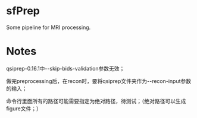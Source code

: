 # sfPrep
Some pipeline for MRI processing.

# Notes

qsiprep-0.16.1中--skip-bids-validation参数无效；

做完preprocessing后，在recon时，要将qsiprep文件夹作为--recon-input参数的输入；

命令行里面所有的路径可能需要指定为绝对路径，待测试；（绝对路径可以生成figure文件；）